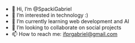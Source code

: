 - 👋 Hi, I’m @SpackiGabriel
- 👀 I’m interested in technology :)
- 🌱 I’m currently learning web development and AI
- 💞️ I’m looking to collaborate on social projects
- 📫 How to reach me: ifprgabriel@gmail.com
